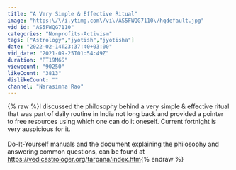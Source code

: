 ```yaml
---
title: "A Very Simple & Effective Ritual"
image: "https:\/\/i.ytimg.com\/vi\/AS5FWQG7110\/hqdefault.jpg"
vid_id: "AS5FWQG7110"
categories: "Nonprofits-Activism"
tags: ["Astrology","jyotish","jyotisha"]
date: "2022-02-14T23:37:40+03:00"
vid_date: "2021-09-25T01:54:49Z"
duration: "PT19M6S"
viewcount: "90250"
likeCount: "3813"
dislikeCount: ""
channel: "Narasimha Rao"
---
```

{% raw %}I discussed the philosophy behind a very simple &amp; effective ritual that was part of daily routine in India not long back and provided a pointer to free resources using which one can do it oneself. Current fortnight is very auspicious for it.<br /><br />Do-It-Yourself manuals and the document explaining the philosophy and answering common questions, can be found at<br /><a rel="nofollow" target="blank" href="https://vedicastrologer.org/tarpana/index.htm">https://vedicastrologer.org/tarpana/index.htm</a>{% endraw %}
